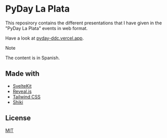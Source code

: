 # PyDay La Plata

This reposirory contains the different presentations that I have given in the "PyDay La Plata" events in web format.

Have a look at [pyday-ddc.vercel.app](https://pyday-ddc.vercel.app).

> [!NOTE]
> The content is in Spanish.

## Made with

- [SvelteKit](https://kit.svelte.dev/)
- [Reveal.js](https://revealjs.com/)
- [Tailwind CSS](https://tailwindcss.com/)
- [Shiki](https://shiki.matsu.io/)

## License

[MIT](./LICENSE)
